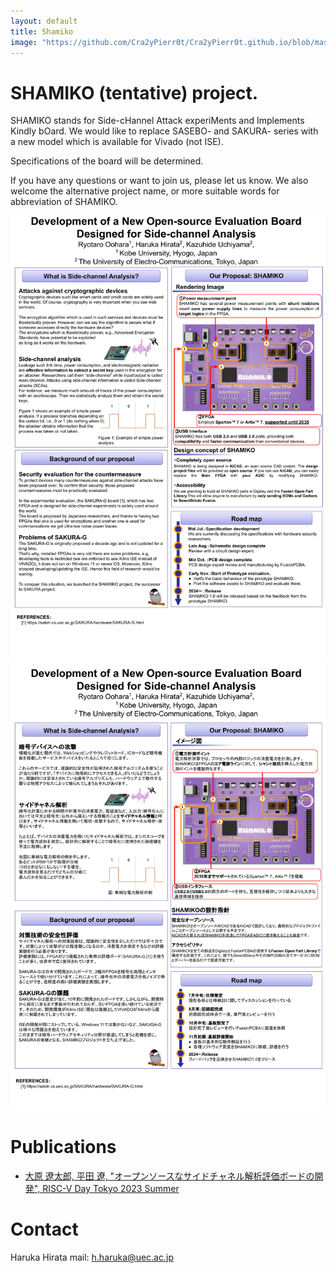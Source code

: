 ```yaml
---
layout: default
title: Shamiko
image: "https://github.com/Cra2yPierr0t/Cra2yPierr0t.github.io/blob/master/images/poster_shami.png?raw=tr"
---
```

# SHAMIKO (tentative) project.
SHAMIKO stands for Side-cHannel Attack experiMents and Implements Kindly bOard. 
We would like to replace SASEBO- and SAKURA- series with a new model which is available for Vivado (not ISE).

Specifications of the board will be determined.

If you have any questions or want to join us, please let us know.
We also welcome the alternative project name, or more suitable words for abbreviation of SHAMIKO.

![](https://github.com/Cra2yPierr0t/Cra2yPierr0t.github.io/blob/master/images/poster_shami.png?raw=true)
![](https://github.com/Cra2yPierr0t/Cra2yPierr0t.github.io/blob/master/images/poster_shami_jp.png?raw=true)

# Publications

- [大原 遼太郎, 平田 遼, "オープンソースなサイドチャネル解析評価ボードの開発", RISC-V Day Tokyo 2023 Summer](https://riscv.or.jp/risc-v-day-tokyo-2023-summer/)

# Contact
Haruka Hirata 
mail: h.haruka@uec.ac.jp
